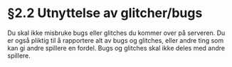 # §2.2 Utnyttelse av glitcher/bugs

Du skal ikke misbruke bugs eller glitches du kommer over på serveren. Du er også pliktig til å rapportere alt av bugs og glitches, eller andre ting som kan gi andre spillere en fordel. Bugs og glitches skal ikke deles med andre spillere.

